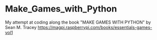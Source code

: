 # Make_Games_with_Python
My attempt at coding along the book "MAKE GAMES WITH PYTHON" by Sean M. Tracey https://magpi.raspberrypi.com/books/essentials-games-vol1
